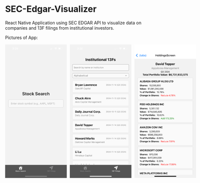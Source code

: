 # SEC-Edgar-Visualizer

React Native Application using SEC EDGAR API to visualize data on companies and 13F filings from institutional investors.

Pictures of App:
<div style="display: flex;">
  <img src="IMG_2085.PNG" alt="Screenshot 1" style="width: 200px; margin-right: 10px;">
  <img src="IMG_2087.PNG" alt="Screenshot 2" style="width: 200px; margin-right: 10px;">
  <img src="IMG_2088.PNG" alt="Screenshot 3" style="width: 200px;">
</div>
